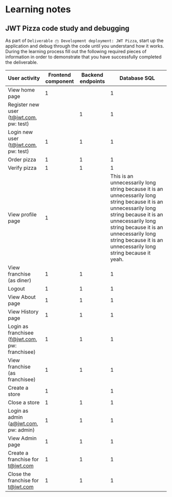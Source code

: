 # Learning notes

## JWT Pizza code study and debugging

As part of `Deliverable ⓵ Development deployment: JWT Pizza`, start up the application and debug through the code until you understand how it works. During the learning process fill out the following required pieces of information in order to demonstrate that you have successfully completed the deliverable.

| User activity                                       | Frontend component | Backend endpoints | Database SQL                                                                                                                                                                                                                                                                 |
| --------------------------------------------------- | ------------------ | ----------------- | ---------------------------------------------------------------------------------------------------------------------------------------------------------------------------------------------------------------------------------------------------------------------------- |
| View home page                                      | 1                  |                | 1                                                                                                                                                                                                                                                                            |
| Register new user<br/>(t@jwt.com, pw: test)         |                  | 1                 | 1                                                                                                                                                                                                                                                                            |
| Login new user<br/>(t@jwt.com, pw: test)            | 1                  | 1                 | 1                                                                                                                                                                                                                                                                            |
| Order pizza                                         | 1                  | 1                 | 1                                                                                                                                                                                                                                                                            |
| Verify pizza                                        | 1                  | 1                 | 1                                                                                                                                                                                                                                                                            |
| View profile page                                   | 1                  |                   | This is an unnecessarily long string because it is an unnecessarily long string because it is an unnecessarily long string because it is an unnecessarily long string because it is an unnecessarily long string because it is an unnecessarily long string because it yeah. |
| View franchise<br/>(as diner)                       | 1                  | 1                 | 1                                                                                                                                                                                                                                                                            |
| Logout                                              | 1                  | 1                 | 1                                                                                                                                                                                                                                                                            |
| View About page                                     | 1                  | 1                 | 1                                                                                                                                                                                                                                                                            |
| View History page                                   | 1                  | 1                 | 1                                                                                                                                                                                                                                                                            |
| Login as franchisee<br/>(f@jwt.com, pw: franchisee) | 1                  | 1                 | 1                                                                                                                                                                                                                                                                            |
| View franchise<br/>(as franchisee)                  | 1                  | 1                 | 1                                                                                                                                                                                                                                                                            |
| Create a store                                      | 1                  |                   | 1                                                                                                                                                                                                                                                                            |
| Close a store                                       | 1                  | 1                 | 1                                                                                                                                                                                                                                                                            |
| Login as admin<br/>(a@jwt.com, pw: admin)           | 1                  | 1                 | 1                                                                                                                                                                                                                                                                            |
| View Admin page                                     | 1                  | 1                 | 1                                                                                                                                                                                                                                                                            |
| Create a franchise for t@jwt.com                    | 1                  | 1                 | 1                                                                                                                                                                                                                                                                            |
| Close the franchise for t@jwt.com                   | 1                  | 1                 | 1                                                                                                                                                                                                                                                                            |
